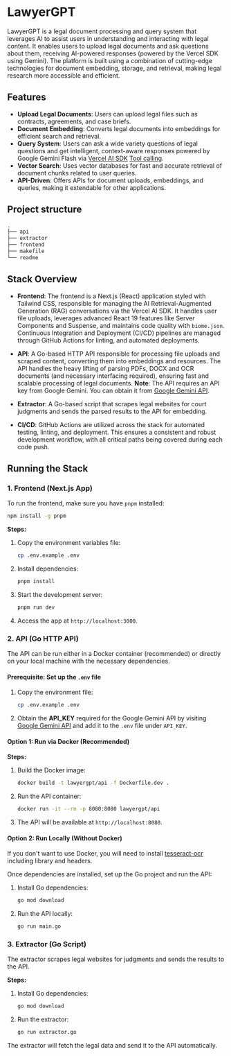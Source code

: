 # LawyerGPT

LawyerGPT is a legal document processing and query system that leverages AI to assist users in understanding and interacting with legal content. It enables users to upload legal documents and ask questions about them, receiving AI-powered responses (powered by the Vercel SDK using Gemini). The platform is built using a combination of cutting-edge technologies for document embedding, storage, and retrieval, making legal research more accessible and efficient.

## Features

- **Upload Legal Documents**: Users can upload legal files such as contracts, agreements, and case briefs.
- **Document Embedding**: Converts legal documents into embeddings for efficient search and retrieval.
- **Query System**: Users can ask a wide variety questions of legal questions and get intelligent, context-aware responses powered by Google Gemini Flash via [Vercel AI SDK](https://sdk.vercel.ai/docs/introduction) [Tool calling](https://sdk.vercel.ai/docs/ai-sdk-core/tools-and-tool-calling).
- **Vector Search**: Uses vector databases for fast and accurate retrieval of document chunks related to user queries.
- **API-Driven**: Offers APIs for document uploads, embeddings, and queries, making it extendable for other applications.

## Project structure

```bash
.
├── api
├── extractor
├── frontend
├── makefile
└── readme
```

## Stack Overview

- **Frontend**: The frontend is a Next.js (React) application styled with Tailwind CSS, responsible for managing the AI Retrieval-Augmented Generation (RAG) conversations via the Vercel AI SDK. It handles user file uploads, leverages advanced React 19 features like Server Components and Suspense, and maintains code quality with `biome.json`. Continuous Integration and Deployment (CI/CD) pipelines are managed through GitHub Actions for linting, and automated deployments.

- **API**: A Go-based HTTP API responsible for processing file uploads and scraped content, converting them into embeddings and resources. The API handles the heavy lifting of parsing PDFs, DOCX and OCR documents (and necessary interfacing required), ensuring fast and scalable processing of legal documents. **Note**: The API requires an API key from Google Gemini. You can obtain it from [Google Gemini API](https://ai.google.dev/gemini-api/docs/api-key).

- **Extractor**: A Go-based script that scrapes legal websites for court judgments and sends the parsed results to the API for embedding.

- **CI/CD**: GitHub Actions are utilized across the stack for automated testing, linting, and deployment. This ensures a consistent and robust development workflow, with all critical paths being covered during each code push.

## Running the Stack

### 1. **Frontend (Next.js App)**

To run the frontend, make sure you have `pnpm` installed:

```bash
npm install -g pnpm
```

**Steps:**

1. Copy the environment variables file:

   ```bash
   cp .env.example .env
   ```

2. Install dependencies:

   ```bash
   pnpm install
   ```

3. Start the development server:

   ```bash
   pnpm run dev
   ```

4. Access the app at `http://localhost:3000`.

### 2. **API (Go HTTP API)**

The API can be run either in a Docker container (recommended) or directly on your local machine with the necessary dependencies.

#### Prerequisite: **Set up the `.env` file**

1. Copy the environment file:

   ```bash
   cp .env.example .env
   ```

2. Obtain the **API_KEY** required for the Google Gemini API by visiting [Google Gemini API](https://ai.google.dev/gemini-api/docs/api-key) and add it to the `.env` file under `API_KEY`.

#### Option 1: **Run via Docker (Recommended)**

**Steps:**

1. Build the Docker image:

   ```bash
   docker build -t lawyergpt/api -f Dockerfile.dev .
   ```

2. Run the API container:

   ```bash
   docker run -it --rm -p 8080:8080 lawyergpt/api
   ```

3. The API will be available at `http://localhost:8080`.

#### Option 2: **Run Locally (Without Docker)**

If you don't want to use Docker, you will need to install [tesseract-ocr](https://github.com/tesseract-ocr/tessdoc) including library and headers.

Once dependencies are installed, set up the Go project and run the API:

1. Install Go dependencies:

   ```bash
   go mod download
   ```

2. Run the API locally:
   ```bash
   go run main.go
   ```

### 3. **Extractor (Go Script)**

The extractor scrapes legal websites for judgments and sends the results to the API.

**Steps:**

1. Install Go dependencies:

   ```bash
   go mod download
   ```

2. Run the extractor:
   ```bash
   go run extractor.go
   ```

The extractor will fetch the legal data and send it to the API automatically.
